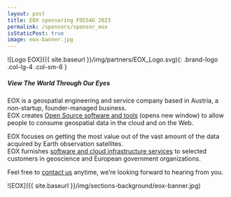 ```yaml
---
layout: post
title: EOX sponsoring FOSS4G 2023
permalink: /sponsors/sponsor_eox
isStaticPost: true
image: eox-banner.jpg
---
```


![Logo EOX]({{ site.baseurl }}/img/partners/EOX_Logo.svg){: .brand-logo .col-lg-4 .col-sm-6 }

##### View The World Through Our Eyes

EOX is a geospatial engineering and service company based in Austria, a non-startup, founder-managed business.  
EOX creates [Open Source software and tools](https://github.com/eox-a) (opens new window) to allow people to consume geospatial data in the cloud and on the Web.

EOX focuses on getting the most value out of the vast amount of the data acquired by Earth observation satellites.  
EOX furnishes [software and cloud infrastructure services](https://eox.at/software-products/) to selected customers in geoscience and European government organizations.

Feel free to [contact us](https://eox.at/contact/) anytime, we’re looking forward to hearing from you.

![EOX]({{ site.baseurl }}/img/sections-background/eox-banner.jpg)
